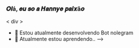 ### 𝑶𝒍á, 𝒆𝒖 𝒔𝒐 𝒂 𝑯𝒂𝒏𝒏𝒚𝒆 𝒑𝒂𝒊𝒙ã𝒐
< div >
- 🔭 Estou atualmente desenvolvendo Bot nolegram 
- 🌱 Atualmente estou aprendendo..
-->
